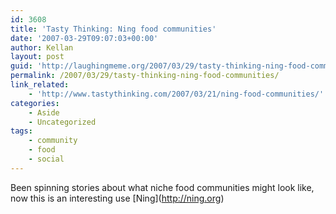 ```yaml
---
id: 3608
title: 'Tasty Thinking: Ning food communities'
date: '2007-03-29T09:07:03+00:00'
author: Kellan
layout: post
guid: 'http://laughingmeme.org/2007/03/29/tasty-thinking-ning-food-communities/'
permalink: /2007/03/29/tasty-thinking-ning-food-communities/
link_related:
    - 'http://www.tastythinking.com/2007/03/21/ning-food-communities/'
categories:
    - Aside
    - Uncategorized
tags:
    - community
    - food
    - social
---
```


Been spinning stories about what niche food communities might look like, now this is an interesting use \[Ning\](http://ning.org)